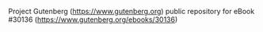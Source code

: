 Project Gutenberg (https://www.gutenberg.org) public repository for eBook #30136 (https://www.gutenberg.org/ebooks/30136)
